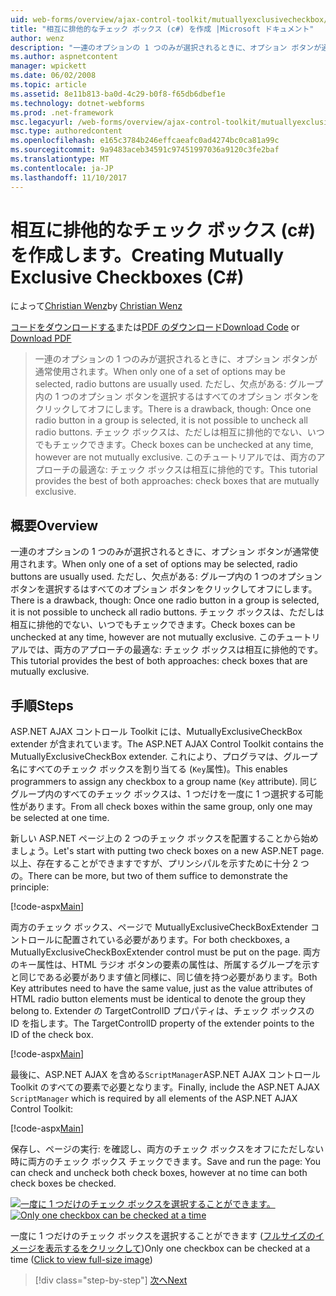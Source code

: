 ```yaml
---
uid: web-forms/overview/ajax-control-toolkit/mutuallyexclusivecheckbox/creating-mutually-exclusive-checkboxes-cs
title: "相互に排他的なチェック ボックス (c#) を作成 |Microsoft ドキュメント"
author: wenz
description: "一連のオプションの 1 つのみが選択されるときに、オプション ボタンが通常使用されます。 ただし、欠点がある: グループ内の 1 つのオプション ボタンを選択すると、."
ms.author: aspnetcontent
manager: wpickett
ms.date: 06/02/2008
ms.topic: article
ms.assetid: 8e11b813-ba0d-4c29-b0f8-f65db6dbef1e
ms.technology: dotnet-webforms
ms.prod: .net-framework
msc.legacyurl: /web-forms/overview/ajax-control-toolkit/mutuallyexclusivecheckbox/creating-mutually-exclusive-checkboxes-cs
msc.type: authoredcontent
ms.openlocfilehash: e165c3784b246effcaeafc0ad4274bc0ca81a99c
ms.sourcegitcommit: 9a9483aceb34591c97451997036a9120c3fe2baf
ms.translationtype: MT
ms.contentlocale: ja-JP
ms.lasthandoff: 11/10/2017
---
```

<a name="creating-mutually-exclusive-checkboxes-c"></a><span data-ttu-id="300f0-104">相互に排他的なチェック ボックス (c#) を作成します。</span><span class="sxs-lookup"><span data-stu-id="300f0-104">Creating Mutually Exclusive Checkboxes (C#)</span></span>
====================
<span data-ttu-id="300f0-105">によって[Christian Wenz](https://github.com/wenz)</span><span class="sxs-lookup"><span data-stu-id="300f0-105">by [Christian Wenz](https://github.com/wenz)</span></span>

<span data-ttu-id="300f0-106">[コードをダウンロードする](http://download.microsoft.com/download/9/3/f/93f8daea-bebd-4821-833b-95205389c7d0/MutuallyExclusiveCheckBox0.cs.zip)または[PDF のダウンロード](http://download.microsoft.com/download/b/6/a/b6ae89ee-df69-4c87-9bfb-ad1eb2b23373/mutuallyexclusivecheckbox0CS.pdf)</span><span class="sxs-lookup"><span data-stu-id="300f0-106">[Download Code](http://download.microsoft.com/download/9/3/f/93f8daea-bebd-4821-833b-95205389c7d0/MutuallyExclusiveCheckBox0.cs.zip) or [Download PDF](http://download.microsoft.com/download/b/6/a/b6ae89ee-df69-4c87-9bfb-ad1eb2b23373/mutuallyexclusivecheckbox0CS.pdf)</span></span>

> <span data-ttu-id="300f0-107">一連のオプションの 1 つのみが選択されるときに、オプション ボタンが通常使用されます。</span><span class="sxs-lookup"><span data-stu-id="300f0-107">When only one of a set of options may be selected, radio buttons are usually used.</span></span> <span data-ttu-id="300f0-108">ただし、欠点がある: グループ内の 1 つのオプション ボタンを選択するはすべてのオプション ボタンをクリックしてオフにします。</span><span class="sxs-lookup"><span data-stu-id="300f0-108">There is a drawback, though: Once one radio button in a group is selected, it is not possible to uncheck all radio buttons.</span></span> <span data-ttu-id="300f0-109">チェック ボックスは、ただしは相互に排他的でない、いつでもチェックできます。</span><span class="sxs-lookup"><span data-stu-id="300f0-109">Check boxes can be unchecked at any time, however are not mutually exclusive.</span></span> <span data-ttu-id="300f0-110">このチュートリアルでは、両方のアプローチの最適な: チェック ボックスは相互に排他的です。</span><span class="sxs-lookup"><span data-stu-id="300f0-110">This tutorial provides the best of both approaches: check boxes that are mutually exclusive.</span></span>


## <a name="overview"></a><span data-ttu-id="300f0-111">概要</span><span class="sxs-lookup"><span data-stu-id="300f0-111">Overview</span></span>

<span data-ttu-id="300f0-112">一連のオプションの 1 つのみが選択されるときに、オプション ボタンが通常使用されます。</span><span class="sxs-lookup"><span data-stu-id="300f0-112">When only one of a set of options may be selected, radio buttons are usually used.</span></span> <span data-ttu-id="300f0-113">ただし、欠点がある: グループ内の 1 つのオプション ボタンを選択するはすべてのオプション ボタンをクリックしてオフにします。</span><span class="sxs-lookup"><span data-stu-id="300f0-113">There is a drawback, though: Once one radio button in a group is selected, it is not possible to uncheck all radio buttons.</span></span> <span data-ttu-id="300f0-114">チェック ボックスは、ただしは相互に排他的でない、いつでもチェックできます。</span><span class="sxs-lookup"><span data-stu-id="300f0-114">Check boxes can be unchecked at any time, however are not mutually exclusive.</span></span> <span data-ttu-id="300f0-115">このチュートリアルでは、両方のアプローチの最適な: チェック ボックスは相互に排他的です。</span><span class="sxs-lookup"><span data-stu-id="300f0-115">This tutorial provides the best of both approaches: check boxes that are mutually exclusive.</span></span>

## <a name="steps"></a><span data-ttu-id="300f0-116">手順</span><span class="sxs-lookup"><span data-stu-id="300f0-116">Steps</span></span>

<span data-ttu-id="300f0-117">ASP.NET AJAX コントロール Toolkit には、MutuallyExclusiveCheckBox extender が含まれています。</span><span class="sxs-lookup"><span data-stu-id="300f0-117">The ASP.NET AJAX Control Toolkit contains the MutuallyExclusiveCheckBox extender.</span></span> <span data-ttu-id="300f0-118">これにより、プログラマは、グループ名にすべてのチェック ボックスを割り当てる (`Key`属性)。</span><span class="sxs-lookup"><span data-stu-id="300f0-118">This enables programmers to assign any checkbox to a group name (`Key` attribute).</span></span> <span data-ttu-id="300f0-119">同じグループ内のすべてのチェック ボックスは、1 つだけを一度に 1 つ選択する可能性があります。</span><span class="sxs-lookup"><span data-stu-id="300f0-119">From all check boxes within the same group, only one may be selected at one time.</span></span>

<span data-ttu-id="300f0-120">新しい ASP.NET ページ上の 2 つのチェック ボックスを配置することから始めましょう。</span><span class="sxs-lookup"><span data-stu-id="300f0-120">Let's start with putting two check boxes on a new ASP.NET page.</span></span> <span data-ttu-id="300f0-121">以上、存在することができますですが、プリンシパルを示すために十分 2 つの。</span><span class="sxs-lookup"><span data-stu-id="300f0-121">There can be more, but two of them suffice to demonstrate the principle:</span></span>

[!code-aspx[Main](creating-mutually-exclusive-checkboxes-cs/samples/sample1.aspx)]

<span data-ttu-id="300f0-122">両方のチェック ボックス、ページで MutuallyExclusiveCheckBoxExtender コントロールに配置されている必要があります。</span><span class="sxs-lookup"><span data-stu-id="300f0-122">For both checkboxes, a MutuallyExclusiveCheckBoxExtender control must be put on the page.</span></span> <span data-ttu-id="300f0-123">両方のキー属性は、HTML ラジオ ボタンの要素の属性は、所属するグループを示すと同じである必要があります値と同様に、同じ値を持つ必要があります。</span><span class="sxs-lookup"><span data-stu-id="300f0-123">Both Key attributes need to have the same value, just as the value attributes of HTML radio button elements must be identical to denote the group they belong to.</span></span> <span data-ttu-id="300f0-124">Extender の TargetControlID プロパティは、チェック ボックスの ID を指します。</span><span class="sxs-lookup"><span data-stu-id="300f0-124">The TargetControlID property of the extender points to the ID of the check box.</span></span>

[!code-aspx[Main](creating-mutually-exclusive-checkboxes-cs/samples/sample2.aspx)]

<span data-ttu-id="300f0-125">最後に、ASP.NET AJAX を含める`ScriptManager`ASP.NET AJAX コントロール Toolkit のすべての要素で必要となります。</span><span class="sxs-lookup"><span data-stu-id="300f0-125">Finally, include the ASP.NET AJAX `ScriptManager` which is required by all elements of the ASP.NET AJAX Control Toolkit:</span></span>

[!code-aspx[Main](creating-mutually-exclusive-checkboxes-cs/samples/sample3.aspx)]

<span data-ttu-id="300f0-126">保存し、ページの実行: を確認し、両方のチェック ボックスをオフにただしない時に両方のチェック ボックス チェックできます。</span><span class="sxs-lookup"><span data-stu-id="300f0-126">Save and run the page: You can check and uncheck both check boxes, however at no time can both check boxes be checked.</span></span>


<span data-ttu-id="300f0-127">[![一度に 1 つだけのチェック ボックスを選択することができます。](creating-mutually-exclusive-checkboxes-cs/_static/image2.png)](creating-mutually-exclusive-checkboxes-cs/_static/image1.png)</span><span class="sxs-lookup"><span data-stu-id="300f0-127">[![Only one checkbox can be checked at a time](creating-mutually-exclusive-checkboxes-cs/_static/image2.png)](creating-mutually-exclusive-checkboxes-cs/_static/image1.png)</span></span>

<span data-ttu-id="300f0-128">一度に 1 つだけのチェック ボックスを選択することができます ([フルサイズのイメージを表示するをクリックして](creating-mutually-exclusive-checkboxes-cs/_static/image3.png))</span><span class="sxs-lookup"><span data-stu-id="300f0-128">Only one checkbox can be checked at a time ([Click to view full-size image](creating-mutually-exclusive-checkboxes-cs/_static/image3.png))</span></span>

>[!div class="step-by-step"]
[<span data-ttu-id="300f0-129">次へ</span><span class="sxs-lookup"><span data-stu-id="300f0-129">Next</span></span>](creating-mutually-exclusive-checkboxes-vb.md)
